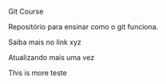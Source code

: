 Git Course

Repositório para ensinar como o git funciona.

Saiba mais no link xyz

Atualizando mais uma vez

This is more teste